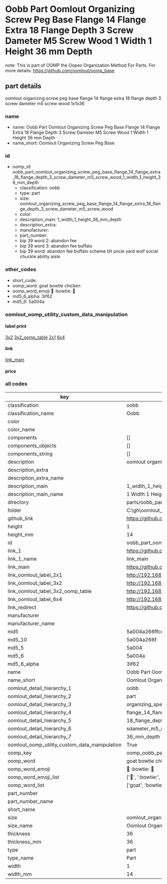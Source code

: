 # Oobb Part Oomlout Organizing Screw Peg Base Flange 14 Flange Extra 18 Flange Depth 3 Screw Dameter M5 Screw Wood 1 Width 1 Height 36 mm Depth  

note: This is part of OOMP the Oopen Organization Method For Parts. For more details: https://github.com/oomlout/oomp_base

##  part details
  



oomlout organizing screw peg base flange 14 flange extra 18 flange depth 3 screw dameter m5 screw wood 1x1x36



### name
* name: Oobb Part Oomlout Organizing Screw Peg Base Flange 14 Flange Extra 18 Flange Depth 3 Screw Dameter M5 Screw Wood 1 Width 1 Height 36 mm Depth
* name_short: Oomlout Organizing Screw Peg Base
### id
* oomp_id: oobb_part_oomlout_organizing_screw_peg_base_flange_14_flange_extra_18_flange_depth_3_screw_dameter_m5_screw_wood_1_width_1_height_36_mm_depth
  * classification: oobb
  * type: part
  * size: oomlout_organizing_screw_peg_base_flange_14_flange_extra_18_flange_depth_3_screw_dameter_m5_screw_wood
  * color: 
  * description_main: 1_width_1_height_36_mm_depth
  * description_extra: 
  * manufacturer: 
  * part_number: 
  * bip 39 word 2: abandon fee
  * bip 39 word 3: abandon fee buffalo
  * bip 39 word: abandon fee buffalo scheme tilt uncle yard wolf social chuckle ability aisle

### other_codes
* short_code: 
* oomp_word: goat bowtie chicken
* oomp_word_emoji :goat: :bowtie: :chicken:
* md5_6_alpha: 3if62
* md5_6: 5a004a






### oomlout_oomp_utility_custom_data_manipulation
#### label print
[3x2](http://192.168.1.245:1112/?label=oomp%203if62)
[3x2_oomp_table](http://192.168.1.108:1112/?label=oomp%203if62)
[2x1](http://192.168.1.242:1112/?label=oomp%203if62)
[6x4](http://192.168.1.55:1112/?label=oomp%203if62)    

#### link

[link_main](https://github.com/oomlout/oomlout_oobb_version_4_generated_parts/tree/main/navigation_oomp/oobb/part/oomlout_organizing_screw_peg_base_flange_14_flange_extra_18_flange_depth_3_screw_dameter_m5_screw_wood/1_width_1_height_36_mm_depth/part)                              

#### price







### all codes 
| key | value |  
| --- | --- |  
| classification | oobb |  
| classification_name | Oobb |  
| color |  |  
| color_name |  |  
| components | [] |  
| components_objects | [] |  
| components_string | [] |  
| description | oomlout organizing screw peg base flange 14 flange extra 18 flange depth 3 screw dameter m5 screw wood 1x1x36 |  
| description_extra |  |  
| description_extra_name |  |  
| description_main | 1_width_1_height_36_mm_depth |  
| description_main_name | 1 Width 1 Height 36 mm Depth |  
| directory | parts/oobb_part_oomlout_organizing_screw_peg_base_flange_14_flange_extra_18_flange_depth_3_screw_dameter_m5_screw_wood_1_width_1_height_36_mm_depth |  
| folder | C:\gh\oomlout_oobb_version_4_generated_parts\parts\oobb_part_oomlout_organizing_screw_peg_base_flange_14_flange_extra_18_flange_depth_3_screw_dameter_m5_screw_wood_1_width_1_height_36_mm_depth |  
| github_link | https://github.com/oomlout/oomlout_oomp_part_src/tree/main/parts/oobb_part_oomlout_organizing_screw_peg_base_flange_14_flange_extra_18_flange_depth_3_screw_dameter_m5_screw_wood_1_width_1_height_36_mm_depth |  
| height | 1 |  
| height_mm | 14 |  
| id | oobb_part_oomlout_organizing_screw_peg_base_flange_14_flange_extra_18_flange_depth_3_screw_dameter_m5_screw_wood_1_width_1_height_36_mm_depth |  
| link_1 | https://github.com/oomlout/oomlout_oobb_version_4_generated_parts/tree/main/navigation_oomp/oobb/part/oomlout_organizing_screw_peg_base_flange_14_flange_extra_18_flange_depth_3_screw_dameter_m5_screw_wood/1_width_1_height_36_mm_depth/part |  
| link_1_name | link_main |  
| link_main | https://github.com/oomlout/oomlout_oobb_version_4_generated_parts/tree/main/navigation_oomp/oobb/part/oomlout_organizing_screw_peg_base_flange_14_flange_extra_18_flange_depth_3_screw_dameter_m5_screw_wood/1_width_1_height_36_mm_depth/part |  
| link_oomlout_label_2x1 | http://192.168.1.242:1112/?label=oomp%203if62 |  
| link_oomlout_label_3x2 | http://192.168.1.245:1112/?label=oomp%203if62 |  
| link_oomlout_label_3x2_oomp_table | http://192.168.1.108:1112/?label=oomp%203if62 |  
| link_oomlout_label_6x4 | http://192.168.1.55:1112/?label=oomp%203if62 |  
| link_redirect | https://github.com/oomlout/oomlout_oobb_version_4_generated_parts/tree/main/parts/oobb_oomlout_organizing_screw_peg_base_flange_14_flange_extra_18_flange_depth_3_screw_dameter_m5_screw_wood_01_01_36 |  
| manufacturer |  |  
| manufacturer_name |  |  
| md5 | 5a004a266ffcdfdbb2710c0a3b552000 |  
| md5_10 | 5a004a266f |  
| md5_5 | 5a004 |  
| md5_6 | 5a004a |  
| md5_6_alpha | 3if62 |  
| name | Oobb Part Oomlout Organizing Screw Peg Base Flange 14 Flange Extra 18 Flange Depth 3 Screw Dameter M5 Screw Wood 1 Width 1 Height 36 mm Depth |  
| name_short | Oomlout Organizing Screw Peg Base |  
| oomlout_detail_hierarchy_1 | oobb |  
| oomlout_detail_hierarchy_2 | part |  
| oomlout_detail_hierarchy_3 | organizing_speg_base |  
| oomlout_detail_hierarchy_4 | flange_14_flange_extra |  
| oomlout_detail_hierarchy_5 | 18_flange_depth_3 |  
| oomlout_detail_hierarchy_6 | sdameter_m5_swood |  
| oomlout_detail_hierarchy_7 | 36_mm_depth |  
| oomlout_oomp_utility_custom_data_manipulation | True |  
| oomp_key | oomp_oobb_part_oomlout_organizing_screw_peg_base_flange_14_flange_extra_18_flange_depth_3_screw_dameter_m5_screw_wood_1_width_1_height_36_mm_depth |  
| oomp_word | goat bowtie chicken |  
| oomp_word_emoji | :goat: :bowtie: :chicken: |  
| oomp_word_emoji_list | [':goat:', ':bowtie:', ':chicken:'] |  
| oomp_word_list | ['goat', 'bowtie', 'chicken'] |  
| part_number |  |  
| part_number_name |  |  
| short_name |  |  
| size | oomlout_organizing_screw_peg_base_flange_14_flange_extra_18_flange_depth_3_screw_dameter_m5_screw_wood |  
| size_name | Oomlout Organizing Screw Peg Base Flange 14 Flange Extra 18 Flange Depth 3 Screw Dameter M5 Screw Wood |  
| thickness | 36 |  
| thickness_mm | 36 |  
| type | part |  
| type_name | Part |  
| width | 1 |  
| width_mm | 14 |  
